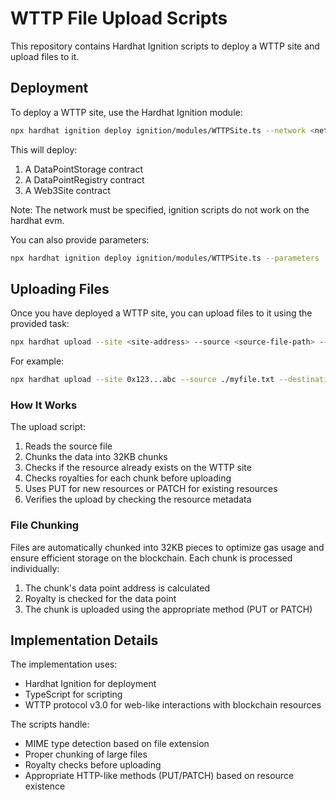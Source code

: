 # WTTP File Upload Scripts

This repository contains Hardhat Ignition scripts to deploy a WTTP site and upload files to it.

## Deployment

To deploy a WTTP site, use the Hardhat Ignition module:

```bash
npx hardhat ignition deploy ignition/modules/WTTPSite.ts --network <network>
```

This will deploy:
1. A DataPointStorage contract
2. A DataPointRegistry contract
3. A Web3Site contract

Note: The network must be specified, ignition scripts do not work on the hardhat evm.

You can also provide parameters:

```bash
npx hardhat ignition deploy ignition/modules/WTTPSite.ts --parameters '{"owner": "0x123...abc", "dprAddress": "0x456...def"}'
```

## Uploading Files

Once you have deployed a WTTP site, you can upload files to it using the provided task:

```bash
npx hardhat upload --site <site-address> --source <source-file-path> --destination <destination-path>
```

For example:

```bash
npx hardhat upload --site 0x123...abc --source ./myfile.txt --destination /myfile.txt
```

### How It Works

The upload script:

1. Reads the source file
2. Chunks the data into 32KB chunks
3. Checks if the resource already exists on the WTTP site
4. Checks royalties for each chunk before uploading
5. Uses PUT for new resources or PATCH for existing resources
6. Verifies the upload by checking the resource metadata

### File Chunking

Files are automatically chunked into 32KB pieces to optimize gas usage and ensure efficient storage on the blockchain. Each chunk is processed individually:

1. The chunk's data point address is calculated
2. Royalty is checked for the data point
3. The chunk is uploaded using the appropriate method (PUT or PATCH)

## Implementation Details

The implementation uses:

- Hardhat Ignition for deployment
- TypeScript for scripting
- WTTP protocol v3.0 for web-like interactions with blockchain resources

The scripts handle:
- MIME type detection based on file extension
- Proper chunking of large files
- Royalty checks before uploading
- Appropriate HTTP-like methods (PUT/PATCH) based on resource existence